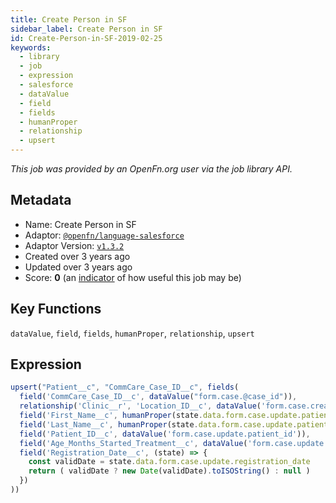 ```yaml
---
title: Create Person in SF
sidebar_label: Create Person in SF
id: Create-Person-in-SF-2019-02-25
keywords:
  - library
  - job
  - expression
  - salesforce
  - dataValue
  - field
  - fields
  - humanProper
  - relationship
  - upsert
---
```


<em>This job was provided by an OpenFn.org user via the job library API.</em>

## Metadata

- Name: Create Person in SF
- Adaptor: [`@openfn/language-salesforce`](https://www.github.com/openfn/language-salesforce)
- Adaptor Version: [`v1.3.2`](https://www.github.com/openfn/language-salesforce/releases/tag/v1.3.2)
- Created over 3 years ago
- Updated over 3 years ago
- Score: <b>0</b> (an [indicator](/adaptors/library/#library-scores) of how useful this job may be)

## Key Functions

`dataValue`, `field`, `fields`, `humanProper`, `relationship`, `upsert`

## Expression

```js
upsert("Patient__c", "CommCare_Case_ID__c", fields(
  field('CommCare_Case_ID__c', dataValue("form.case.@case_id")),
  relationship('Clinic__r', 'Location_ID__c', dataValue('form.case.create.owner_id')),
  field('First_Name__c', humanProper(state.data.form.case.update.patient_first_name)),
  field('Last_Name__c', humanProper(state.data.form.case.update.patient_last_name)),
  field('Patient_ID__c', dataValue('form.case.update.patient_id')),
  field('Age_Months_Started_Treatment__c', dataValue('form.case.update.age_months_start_treatment_rounded')),
  field('Registration_Date__c', (state) => {
    const validDate = state.data.form.case.update.registration_date
    return ( validDate ? new Date(validDate).toISOString() : null )
  })
))
```